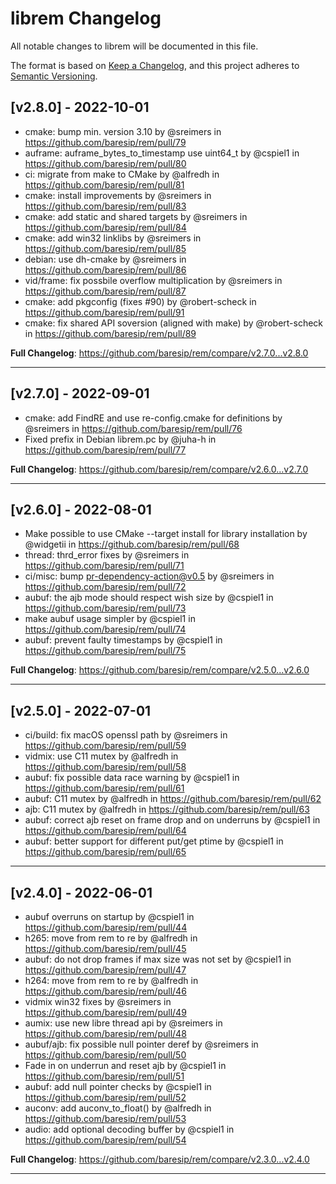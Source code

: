 # librem Changelog

All notable changes to librem will be documented in this file.

The format is based on [Keep a Changelog](https://keepachangelog.com/en/1.0.0/),
and this project adheres to [Semantic Versioning](https://semver.org/spec/v2.0.0.html).


## [v2.8.0] - 2022-10-01

* cmake: bump min. version 3.10 by @sreimers in https://github.com/baresip/rem/pull/79
* auframe: auframe\_bytes\_to\_timestamp use uint64\_t by @cspiel1 in https://github.com/baresip/rem/pull/80
* ci: migrate from make to CMake by @alfredh in https://github.com/baresip/rem/pull/81
* cmake: install improvements by @sreimers in https://github.com/baresip/rem/pull/83
* cmake: add static and shared targets by @sreimers in https://github.com/baresip/rem/pull/84
* cmake: add win32 linklibs by @sreimers in https://github.com/baresip/rem/pull/85
* debian: use dh-cmake by @sreimers in https://github.com/baresip/rem/pull/86
* vid/frame: fix possbile overflow multiplication by @sreimers in https://github.com/baresip/rem/pull/87
* cmake: add pkgconfig (fixes #90) by @robert-scheck in https://github.com/baresip/rem/pull/91
* cmake: fix shared API soversion (aligned with make) by @robert-scheck in https://github.com/baresip/rem/pull/89

**Full Changelog**: https://github.com/baresip/rem/compare/v2.7.0...v2.8.0

---

## [v2.7.0] - 2022-09-01

* cmake: add FindRE and use re-config.cmake for definitions by @sreimers in https://github.com/baresip/rem/pull/76
* Fixed prefix in Debian librem.pc by @juha-h in https://github.com/baresip/rem/pull/77

**Full Changelog**: https://github.com/baresip/rem/compare/v2.6.0...v2.7.0

---

## [v2.6.0] - 2022-08-01

* Make possible to use CMake --target install for library installation by @widgetii in https://github.com/baresip/rem/pull/68
* thread: thrd_error fixes by @sreimers in https://github.com/baresip/rem/pull/71
* ci/misc: bump pr-dependency-action@v0.5 by @sreimers in https://github.com/baresip/rem/pull/72
* aubuf: the ajb mode should respect wish size by @cspiel1 in https://github.com/baresip/rem/pull/73
* make aubuf usage simpler by @cspiel1 in https://github.com/baresip/rem/pull/74
* aubuf: prevent faulty timestamps by @cspiel1 in https://github.com/baresip/rem/pull/75

**Full Changelog**: https://github.com/baresip/rem/compare/v2.5.0...v2.6.0

---

## [v2.5.0] - 2022-07-01

* ci/build: fix macOS openssl path by @sreimers in https://github.com/baresip/rem/pull/59
* vidmix: use C11 mutex by @alfredh in https://github.com/baresip/rem/pull/58
* aubuf: fix possible data race warning by @cspiel1 in https://github.com/baresip/rem/pull/61
* aubuf: C11 mutex by @alfredh in https://github.com/baresip/rem/pull/62
* ajb: C11 mutex by @alfredh in https://github.com/baresip/rem/pull/63
* aubuf: correct ajb reset on frame drop and on underruns by @cspiel1 in https://github.com/baresip/rem/pull/64
* aubuf: better support for different put/get ptime by @cspiel1 in https://github.com/baresip/rem/pull/65

---

## [v2.4.0] - 2022-06-01

* aubuf overruns on startup by @cspiel1 in https://github.com/baresip/rem/pull/44
* h265: move from rem to re by @alfredh in https://github.com/baresip/rem/pull/45
* aubuf: do not drop frames if max size was not set by @cspiel1 in https://github.com/baresip/rem/pull/47
* h264: move from rem to re by @alfredh in https://github.com/baresip/rem/pull/46
* vidmix win32 fixes by @sreimers in https://github.com/baresip/rem/pull/49
* aumix: use new libre thread api by @sreimers in https://github.com/baresip/rem/pull/48
* aubuf/ajb: fix possible null pointer deref by @sreimers in https://github.com/baresip/rem/pull/50
* Fade in on underrun and reset ajb by @cspiel1 in https://github.com/baresip/rem/pull/51
* aubuf: add null pointer checks by @cspiel1 in https://github.com/baresip/rem/pull/52
* auconv: add auconv_to_float() by @alfredh in https://github.com/baresip/rem/pull/53
* audio: add optional decoding buffer by @cspiel1 in https://github.com/baresip/rem/pull/54

**Full Changelog**: https://github.com/baresip/rem/compare/v2.3.0...v2.4.0

---
